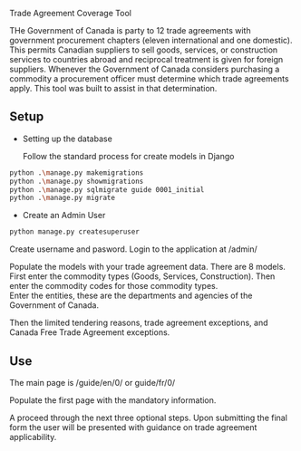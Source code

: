 Trade Agreement Coverage Tool

THe Government of Canada is party to 12 trade agreements with government procurement chapters (eleven international and one domestic).  This permits Canadian suppliers to sell goods, services, or construction services to countries abroad and reciprocal treatment is given for foreign suppliers.  Whenever the Government of Canada considers purchasing a commodity a procurement officer must determine which trade agreements apply.  This tool was built to assist in that determination.  

## Setup ##

+ Setting up the database

  Follow the standard process for create models in Django 
```bash
python .\manage.py makemigrations
python .\manage.py showmigrations
python .\manage.py sqlmigrate guide 0001_initial
python .\manage.py migrate
```

+ Create an Admin User

```bash
python manage.py createsuperuser
```
Create username and pasword.
Login to the application at /admin/

Populate the models with your trade agreement data.  There are 8 models.  
First enter the commodity types (Goods, Services, Construction).  Then enter the commodity codes for those commodity types.  
Enter the entities, these are the departments and agencies of the Government of Canada.

Then the limited tendering reasons, trade agreement exceptions, and Canada Free Trade Agreement exceptions.


## Use ##
The main page is /guide/en/0/ or guide/fr/0/

Populate the first page with the mandatory information.  


A proceed through the next three optional steps.
Upon submitting the final form the user will be presented with guidance on trade agreement applicability.
